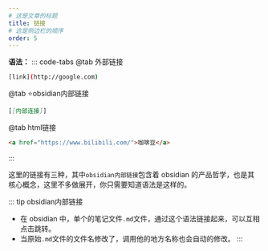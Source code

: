 ```yaml
---
# 这是文章的标题
title: 链接
# 这是侧边栏的顺序
order: 5
---
```

**语法：**
::: code-tabs
@tab 外部链接
```bash
[link](http://google.com)
```
@tab ⭐️obsidian内部链接
```markdown
[[内部连接]]
```
@tab html链接
```markdown
<a href="https://www.bilibili.com/">咖啡豆</a>
```
:::

这里的链接有三种，其中`obsidian内部链接`包含着 obsidian 的产品哲学，也是其核心概念，这里不多做展开，你只需要知道语法是这样的。

::: tip obsidian内部链接
- 在 obsidian 中，单个的笔记文件`.md`文件，通过这个语法链接起来，可以互相点击跳转。
- 当原始`.md`文件的文件名修改了，调用他的地方名称也会自动的修改。
:::